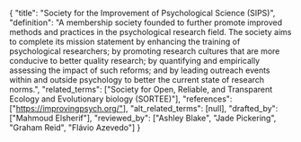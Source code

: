 {
    "title": "Society for the Improvement of Psychological Science (SIPS)",
    "definition": "A membership society founded to further promote improved methods and practices in the psychological research field. The society aims to complete its mission statement by enhancing the training of psychological researchers; by promoting research cultures that are more conducive to better quality research; by quantifying and empirically assessing the impact of such reforms; and by leading outreach events within and outside psychology to better the current state of research norms.",
    "related_terms": ["Society for Open, Reliable, and Transparent Ecology and Evolutionary biology (SORTEE)"],
    "references": ["https://improvingpsych.org/"],
    "alt_related_terms": [null],
    "drafted_by": ["Mahmoud Elsherif"],
    "reviewed_by": ["Ashley Blake", "Jade Pickering", "Graham Reid", "Flávio Azevedo"]
  }
